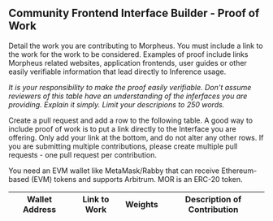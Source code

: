 ## Community Frontend Interface Builder - Proof of Work

Detail the work you are contributing to Morpheus.  You must include a link to the work for the work to be considered.  Examples of proof include links Morpheus related websites, application frontends, user guides or other easily verifiable information that lead directly to Inference usage.

*It is your responsibility to make the proof easily verifiable. Don't assume reviewers of this table have an understanding of the inferfaces you are providing. Explain it simply. Limit your descripions to 250 words.*

Create a pull request and add a row to the following table. A good way to include proof of work is to put a link directly to the Interface you are offering. Only add your link at the bottom, and do not alter any other rows. If you are submitting multiple contributions, please create multiple pull requests - one pull request per contribution.

You need an EVM wallet like MetaMask/Rabby that can receive Ethereum-based (EVM) tokens and supports Arbitrum. MOR is an ERC-20 token.

| Wallet Address                              | Link to Work | Weights | Description of Contribution                                   |
|---------------------------------------------| ------------ |------|---------------------------------------------------------------|

